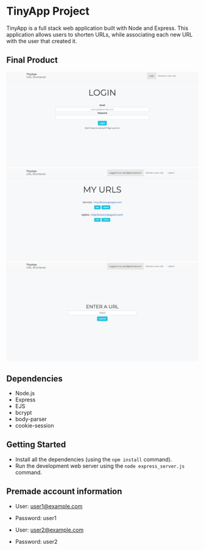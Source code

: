 # TinyApp Project
TinyApp is a full stack web application built with Node and Express. This application allows users to shorten URLs, while associating each new URL with the user that created it.

## Final Product

!['Screenshot of Login Page'](https://github.com/leeivana/tiny-app/blob/master/docs/tinyapp-login.png?raw=true)
!['Screenshot of Main Page'](https://github.com/leeivana/tiny-app/blob/master/docs/tinyapp-main.png?raw=true)
!['Screenshot of URL Shortening Page'](https://github.com/leeivana/tiny-app/blob/master/docs/tinyapp-new-url.png?raw=true)

## Dependencies

- Node.js
- Express
- EJS
- bcrypt
- body-parser
- cookie-session

## Getting Started

- Install all the dependencies (using the `npm install` command).
- Run the development web server using the `node express_server.js` command.

## Premade account information
- User: user1@example.com
- Password: user1

- User: user2@example.com
- Password: user2
